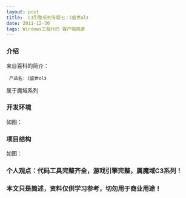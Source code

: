 ```yaml
---
layout: post
title:  C3引擎系列专题七：《盛世ol》
date: 2011-12-30
tags: Windows工程代码 客户端网游
---
```



### 介绍


来自百科的简介：

	 产品名:《盛世ol》


属于魔域系列


### 开发环境

如图：

### 项目结构

如图：



### 个人观点：代码工具完整齐全，游戏引擎完整，属魔域C3系列！


### 本文只是简述，资料仅供学习参考，切勿用于商业用途！